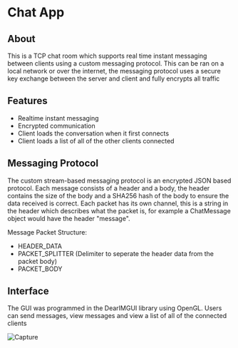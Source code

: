 
# Chat App

## About

This is a TCP chat room which supports real time instant messaging between clients using a custom messaging protocol. This can be ran on a local network or over the internet, the messaging protocol uses a secure key exchange between the server and client and fully encrypts all traffic

## Features

- Realtime instant messaging
- Encrypted communication
- Client loads the conversation when it first connects
- Client loads a list of all of the other clients connected

## Messaging Protocol

The custom stream-based messaging protocol is an encrypted JSON based protocol. Each message consists of a header and a body, the header contains the size of the body and a SHA256 hash of the body to ensure the data received is correct. Each packet has its own channel, this is a string in the header which describes what the packet is, for example a ChatMessage object would have the header "message".

Message Packet Structure:
- HEADER_DATA
- PACKET_SPLITTER (Delimiter to seperate the header data from the packet body)
- PACKET_BODY

## Interface

The GUI was programmed in the DearIMGUI library using OpenGL. Users can send messages, view messages and view a list of all of the connected clients

![Capture](https://github.com/tokyolatter04/ChatApp/assets/97055625/158d24c9-165f-4045-83e1-3e95692a541b)
